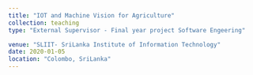 ```yaml
---
title: "IOT and Machine Vision for Agriculture"
collection: teaching
type: "External Supervisor - Final year project Software Engeering"

venue: "SLIIT- SriLanka Institute of Information Technology"
date: 2020-01-05
location: "Colombo, SriLanka"
---
```


